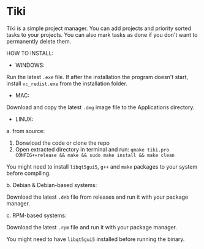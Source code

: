 # Tiki

Tiki is a simple project manager. You can add projects and priority sorted tasks to your projects. You can also mark tasks as done if you don't want to permanently delete them.

HOW TO INSTALL:

- WINDOWS:

Run the latest `.exe` file.
If after the installation the program doesn't start, install `vc_redist.exe` from the installation folder.

- MAC:

Download and copy the latest `.dmg` image file to the Applications directory.

- LINUX:

a. from source:

1. Donwload the code or clone the repo
2. Open extracted directory in terminal and run:
   `qmake tiki.pro CONFIG+=release && make && sudo make install && make clean`
   
You might need to install `libqt5gui5`, `g++` and `make` packages to your system before compiling.

b. Debian & Debian-based systems:

Download the latest `.deb` file from releases and run it with your package manager.

c. RPM-based systems:

Download the latest `.rpm` file and run it with your package manager.

You might need to have `libqt5gui5` installed before running the binary.
